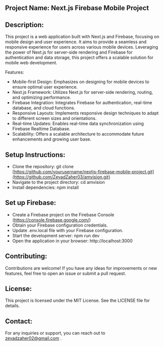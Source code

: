 ## Project Name: Next.js Firebase Mobile Project

## Description:
This project is a web application built with Next.js and Firebase, focusing on mobile design and user experience. It aims to provide a seamless and responsive experience for users across various mobile devices. Leveraging the power of Next.js for server-side rendering and Firebase for authentication and data storage, this project offers a scalable solution for mobile web development.

Features:

- Mobile-first Design: Emphasizes on designing for mobile devices to ensure optimal user experience.
- Next.js Framework: Utilizes Next.js for server-side rendering, routing, and optimizing performance.
- Firebase Integration: Integrates Firebase for authentication, real-time database, and cloud functions.
- Responsive Layouts: Implements responsive design techniques to adapt to different screen sizes and orientations.
- Real-time Updates: Enables real-time data synchronization using Firebase Realtime Database.
- Scalability: Offers a scalable architecture to accommodate future enhancements and growing user base.


## Setup Instructions:

- Clone the repository: git clone [https://github.com/yourusername/nextjs-firebase-mobile-project.git](https://github.com/ZeyadZaher03/amvision.git)
- Navigate to the project directory: cd amvision
- Install dependencies: npm install

## Set up Firebase:
- Create a Firebase project on the Firebase Console (https://console.firebase.google.com/)
- Obtain your Firebase configuration credentials.
- Update .env.local file with your Firebase configuration.
- Start the development server: npm run dev
- Open the application in your browser: http://localhost:3000


## Contributing:
Contributions are welcome! If you have any ideas for improvements or new features, feel free to open an issue or submit a pull request.

## License:
This project is licensed under the MIT License. See the LICENSE file for details.

## Contact:
For any inquiries or support, you can reach out to zeyadzaher02@gmail.com .
